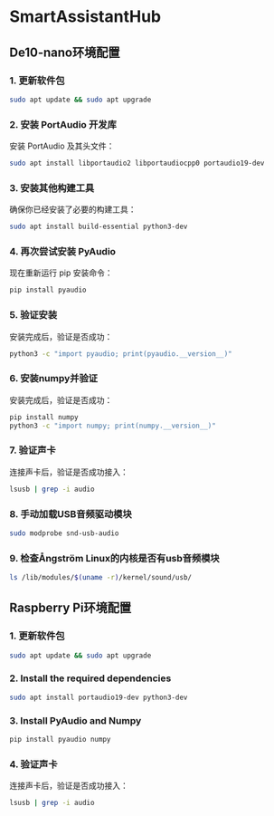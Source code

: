 # SmartAssistantHub
## De10-nano环境配置
### 1. 更新软件包
```bash
sudo apt update && sudo apt upgrade
```

### 2. 安装 PortAudio 开发库
安装 PortAudio 及其头文件：
```bash
sudo apt install libportaudio2 libportaudiocpp0 portaudio19-dev
```

### 3. 安装其他构建工具
确保你已经安装了必要的构建工具：
```bash
sudo apt install build-essential python3-dev
```

### 4. 再次尝试安装 PyAudio
现在重新运行 pip 安装命令：
```bash
pip install pyaudio
```

### 5. 验证安装
安装完成后，验证是否成功：
```bash
python3 -c "import pyaudio; print(pyaudio.__version__)"
```

### 6. 安装numpy并验证
安装完成后，验证是否成功：
```bash
pip install numpy
python3 -c "import numpy; print(numpy.__version__)"
```

### 7. 验证声卡
连接声卡后，验证是否成功接入：
```bash
lsusb | grep -i audio
```

### 8. 手动加载USB音频驱动模块
```bash
sudo modprobe snd-usb-audio
```

### 9. 检查Ångström Linux的内核是否有usb音频模块
```bash
ls /lib/modules/$(uname -r)/kernel/sound/usb/
```

## Raspberry Pi环境配置
### 1. 更新软件包
```bash
sudo apt update && sudo apt upgrade
```
### 2. Install the required dependencies
```bash
sudo apt install portaudio19-dev python3-dev
```
### 3. Install PyAudio and Numpy
```bash
pip install pyaudio numpy
```
### 4. 验证声卡
连接声卡后，验证是否成功接入：
```bash
lsusb | grep -i audio
```
